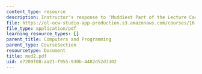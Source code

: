 ```yaml
---
content_type: resource
description: Instructor's response to 'Muddiest Part of the Lecture Cards'.
file: https://ol-ocw-studio-app-production.s3.amazonaws.com/courses/16-01-unified-engineering-i-ii-iii-iv-fall-2005-spring-2006/e7209f08aa21f955930b4482d52d3302_mud2.pdf
file_type: application/pdf
learning_resource_types: []
parent_title: Computers and Programming
parent_type: CourseSection
resourcetype: Document
title: mud2.pdf
uid: e7209f08-aa21-f955-930b-4482d52d3302
---
```

